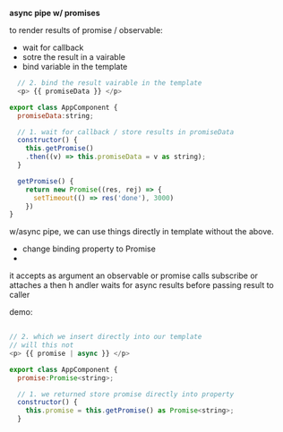 __async pipe w/ promises__


to render results of promise / observable: 

- wait for callback
- sotre the result in a vairable
- bind variable in the template

```js
  // 2. bind the result vairable in the template
  <p> {{ promiseData }} </p>

export class AppComponent {
  promiseData:string;

  // 1. wait for callback / store results in promiseData
  constructor() {
    this.getPromise()
    .then((v) => this.promiseData = v as string);
  }

  getPromise() {
    return new Promise((res, rej) => {
      setTimeout(() => res('done'), 3000)
    })
}
```
w/async pipe, we can use things directly in template without the above.

- change binding property to Promise
- 

it accepts as argument an observable or promise
calls subscribe or attaches a then h andler
waits for async results before passing result to caller

demo: 

```js
    
// 2. which we insert directly into our template
// will this not 
<p> {{ promise | async }} </p>

export class AppComponent {
  promise:Promise<string>;

  // 1. we returned store promise directly into property
  constructor() {
    this.promise = this.getPromise() as Promise<string>;
  }
```

